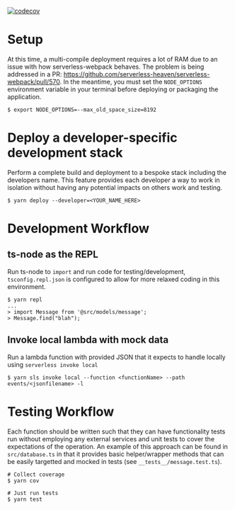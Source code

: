 [![codecov](https://codecov.io/gh/osu-wams/dx-mcm/branch/master/graph/badge.svg)](https://codecov.io/gh/osu-wams/dx-mcm)

# Setup

At this time, a multi-compile deployment requires a lot of RAM due to an issue with how serverless-webpack behaves. The problem is being
addressed in a PR: https://github.com/serverless-heaven/serverless-webpack/pull/570. In the meantime, you must set the `NODE_OPTIONS` environment
variable in your terminal before deploying or packaging the application.

```
$ export NODE_OPTIONS=--max_old_space_size=8192
```

# Deploy a developer-specific development stack

Perform a complete build and deployment to a bespoke stack including the developers name. This feature provides each developer a way to work in isolation without having
any potential impacts on others work and testing.

```
$ yarn deploy --developer=<YOUR_NAME_HERE>
```

# Development Workflow

## ts-node as the REPL

Run ts-node to `import` and run code for testing/development, `tsconfig.repl.json` is configured to allow for more relaxed coding in this environment.

```
$ yarn repl
...
> import Message from '@src/models/message';
> Message.find("blah");
```

## Invoke local lambda with mock data

Run a lambda function with provided JSON that it expects to handle locally using `serverless invoke local`

```
$ yarn sls invoke local --function <functionName> --path events/<jsonfilename> -l
```

# Testing Workflow

Each function should be written such that they can have functionality tests run without employing any external services and unit tests to cover
the expectations of the operation. An example of this approach can be found in `src/database.ts` in that it provides basic helper/wrapper methods
that can be easily targetted and mocked in tests (see `__tests__/message.test.ts`).

```
# Collect coverage
$ yarn cov

# Just run tests
$ yarn test
```
